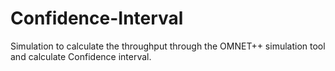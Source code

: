 # Confidence-Interval
Simulation to calculate the throughput through the OMNET++ simulation tool and calculate Confidence interval.
